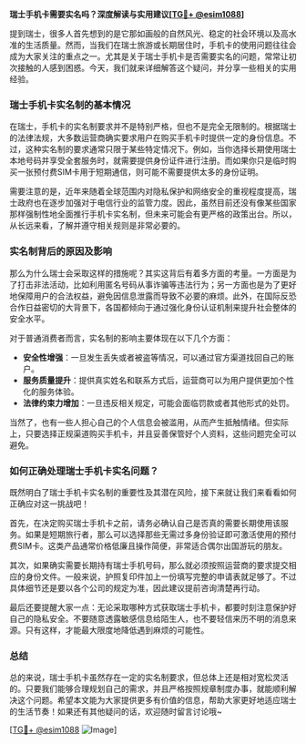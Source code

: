 **瑞士手机卡需要实名吗？深度解读与实用建议[[TG💪+ @esim1088](https://t.me/s/esim1088)]**

提到瑞士，很多人首先想到的是它那如画般的自然风光、稳定的社会环境以及高水准的生活质量。然而，当我们在瑞士旅游或长期居住时，手机卡的使用问题往往会成为大家关注的重点之一。尤其是关于瑞士手机卡是否需要实名的问题，常常让初次接触的人感到困惑。今天，我们就来详细解答这个疑问，并分享一些相关的实用经验。

### 瑞士手机卡实名制的基本情况

在瑞士，手机卡的实名制要求并不是特别严格，但也不是完全无限制的。根据瑞士的法律法规，大多数运营商确实要求用户在购买手机卡时提供一定的身份信息。不过，这种实名制的要求通常只限于某些特定情况下。例如，当你选择长期使用瑞士本地号码并享受全套服务时，就需要提供身份证件进行注册。而如果你只是临时购买一张预付费SIM卡用于短期通信，则可能不需要提供太多的身份证明。

需要注意的是，近年来随着全球范围内对隐私保护和网络安全的重视程度提高，瑞士政府也在逐步加强对于电信行业的监管力度。因此，虽然目前还没有像某些国家那样强制性地全面推行手机卡实名制，但未来可能会有更严格的政策出台。所以，从长远来看，了解并遵守相关规则是非常必要的。

### 实名制背后的原因及影响

那么为什么瑞士会采取这样的措施呢？其实这背后有着多方面的考量。一方面是为了打击非法活动，比如利用匿名号码从事诈骗等违法行为；另一方面也是为了更好地保障用户的合法权益，避免因信息泄露而导致不必要的麻烦。此外，在国际反恐合作日益密切的大背景下，各国都倾向于通过强化身份认证机制来提升社会整体的安全水平。

对于普通消费者而言，实名制的影响主要体现在以下几个方面：

- **安全性增强**：一旦发生丢失或者被盗等情况，可以通过官方渠道找回自己的账户。
- **服务质量提升**：提供真实姓名和联系方式后，运营商可以为用户提供更加个性化的服务体验。
- **法律约束力增加**：一旦违反相关规定，可能会面临罚款或者其他形式的处罚。

当然了，也有一些人担心自己的个人信息会被滥用，从而产生抵触情绪。但实际上，只要选择正规渠道购买手机卡，并且妥善保管好个人资料，这些问题完全可以避免。

### 如何正确处理瑞士手机卡实名问题？

既然明白了瑞士手机卡实名制的重要性及其潜在风险，接下来就让我们来看看如何正确应对这一挑战吧！

首先，在决定购买瑞士手机卡之前，请务必确认自己是否真的需要长期使用该服务。如果是短期旅行者，那么可以选择那些无需过多身份验证即可激活使用的预付费SIM卡。这类产品通常价格低廉且操作简便，非常适合偶尔出国游玩的朋友。

其次，如果确实需要长期持有瑞士手机号码，那么就必须按照运营商的要求提交相应的身份文件。一般来说，护照复印件加上一份填写完整的申请表就足够了。不过具体细节还是要以各个公司的规定为准，因此建议提前咨询清楚再行动。

最后还要提醒大家一点：无论采取哪种方式获取瑞士手机卡，都要时刻注意保护好自己的隐私安全。不要随意透露敏感信息给陌生人，也不要轻信来历不明的消息来源。只有这样，才能最大限度地降低遇到麻烦的可能性。

### 总结

总的来说，瑞士手机卡虽然存在一定的实名制要求，但总体上还是相对宽松灵活的。只要我们能够合理规划自己的需求，并且严格按照规章制度办事，就能顺利解决这个问题。希望本文能为大家提供更多有价值的信息，帮助大家更好地适应瑞士的生活节奏！如果还有其他疑问的话，欢迎随时留言讨论哦~

[[TG💪+ @esim1088](https://t.me/s/esim1088) ![Image](https://i.postimg.cc/4NQfJmqS/Snipaste-2025-05-13-00-14-12.png)]